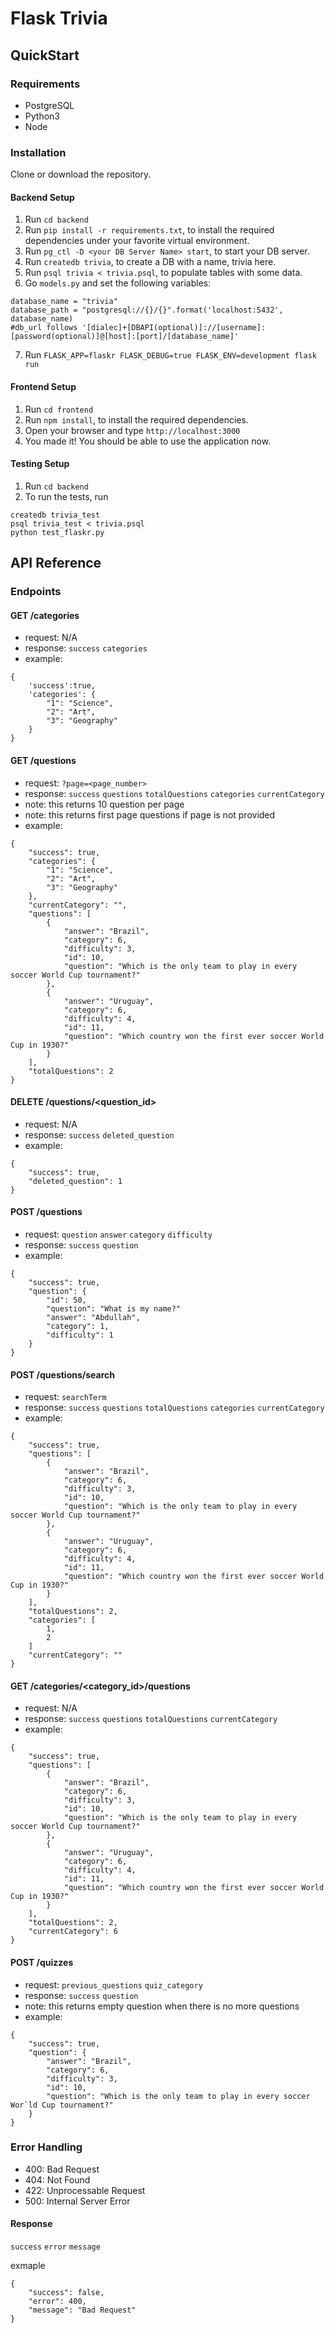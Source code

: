 # Flask Trivia

## QuickStart

### Requirements
- PostgreSQL
- Python3
- Node

### Installation
Clone or download the repository.

#### Backend Setup
1. Run `cd backend`
2. Run `pip install -r requirements.txt`, to install the required dependencies under your favorite virtual environment.
3. Run `pg_ctl -D <your DB Server Name> start`, to start your DB server.
4. Run `createdb trivia`, to create a DB with a name, trivia here.
5. Run `psql trivia < trivia.psql`, to populate tables with some data. 
6. Go `models.py` and set the following variables:
```
database_name = "trivia"
database_path = "postgresql://{}/{}".format('localhost:5432', database_name)
#db_url follows '[dialec]+[DBAPI(optional)]://[username]:[password(optional)]@[host]:[port]/[database_name]'
```
7. Run `FLASK_APP=flaskr FLASK_DEBUG=true FLASK_ENV=development flask run`

#### Frontend Setup
1. Run `cd frontend`
2. Run `npm install`, to install the required dependencies.
3. Open your browser and type `http://localhost:3000`
4. You made it! You should be able to use the application now.

#### Testing Setup
1. Run `cd backend`
2. To run the tests, run
```
createdb trivia_test
psql trivia_test < trivia.psql
python test_flaskr.py
```

## API Reference

### Endpoints

#### GET /categories
- request: N/A
- response: `success` `categories`
- example:
```
{
    'success':true,
    'categories': {
        "1": "Science",
        "2": "Art",
        "3": "Geography"
    }
}
```

#### GET /questions
- request: `?page=<page_number>`
- response: `success` `questions` `totalQuestions` `categories` `currentCategory`
- note: this returns 10 question per page
- note: this returns first page questions if page is not provided
- example:
```
{
    "success": true,
    "categories": {
        "1": "Science",
        "2": "Art",
        "3": "Geography"
    },
    "currentCategory": "",
    "questions": [
        {
            "answer": "Brazil",
            "category": 6,
            "difficulty": 3,
            "id": 10,
            "question": "Which is the only team to play in every soccer World Cup tournament?"
        },
        {
            "answer": "Uruguay",
            "category": 6,
            "difficulty": 4,
            "id": 11,
            "question": "Which country won the first ever soccer World Cup in 1930?"
        }
    ],
    "totalQuestions": 2
}
```

#### DELETE /questions/<question_id>
- request: N/A
- response: `success` `deleted_question`
- example:
```
{
    "success": true,
    "deleted_question": 1
}
```

#### POST /questions
- request: `question` `answer` `category` `difficulty`
- response: `success` `question`
- example:
```
{
    "success": true,
    "question": {
        "id": 50,
        "question": "What is my name?"
        "answer": "Abdullah",
        "category": 1,
        "difficulty": 1
    }
}
```

#### POST /questions/search
- request: `searchTerm`
- response: `success` `questions` `totalQuestions` `categories` `currentCategory`
- example:
```
{
    "success": true,
    "questions": [
        {
            "answer": "Brazil",
            "category": 6,
            "difficulty": 3,
            "id": 10,
            "question": "Which is the only team to play in every soccer World Cup tournament?"
        },
        {
            "answer": "Uruguay",
            "category": 6,
            "difficulty": 4,
            "id": 11,
            "question": "Which country won the first ever soccer World Cup in 1930?"
        }
    ],
    "totalQuestions": 2,
    "categories": [
        1,
        2
    ]
    "currentCategory": ""
}
```

#### GET /categories/<category_id>/questions
- request: N/A
- response: `success` `questions` `totalQuestions` `currentCategory`
- example:
```
{
    "success": true,
    "questions": [
        {
            "answer": "Brazil",
            "category": 6,
            "difficulty": 3,
            "id": 10,
            "question": "Which is the only team to play in every soccer World Cup tournament?"
        },
        {
            "answer": "Uruguay",
            "category": 6,
            "difficulty": 4,
            "id": 11,
            "question": "Which country won the first ever soccer World Cup in 1930?"
        }
    ],
    "totalQuestions": 2,
    "currentCategory": 6
}
```

#### POST /quizzes
- request: `previous_questions` `quiz_category`
- response: `success` `question`
- note: this returns empty question when there is no more questions
- example:
```
{
    "success": true,
    "question": {
        "answer": "Brazil",
        "category": 6,
        "difficulty": 3,
        "id": 10,
        "question": "Which is the only team to play in every soccer Wor`ld Cup tournament?"
    }
}
```

### Error Handling

* 400: Bad Request
* 404: Not Found
* 422: Unprocessable Request
* 500: Internal Server Error

#### Response
`success` `error` `message`

exmaple
```
{
    "success": false,
    "error": 400,
    "message": "Bad Request"
}
```
